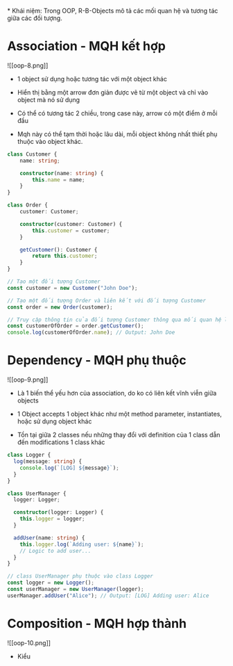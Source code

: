 \* Khái niệm: Trong OOP, R-B-Objects mô tả các mối quan hệ và tương tác giữa các đối tượng.

# Association - MQH kết hợp

![[oop-8.png]]

- 1 object sử dụng hoặc tương tác với một object khác

- Hiển thị bằng một arrow đơn giản được vẽ từ một object và chỉ vào object mà nó sử dụng

- Có thể có tương tác 2 chiều, trong case này, arrow có một điểm ở mỗi đầu

-  Mqh này có thể tạm thời hoặc lâu dài, mỗi object không nhất thiết phụ thuộc vào object khác.

```ts
class Customer {
    name: string;

    constructor(name: string) {
        this.name = name;
    }
}

class Order {
    customer: Customer;

    constructor(customer: Customer) {
        this.customer = customer;
    }

    getCustomer(): Customer {
        return this.customer;
    }
}

// Tạo một đối tượng Customer
const customer = new Customer("John Doe");

// Tạo một đối tượng Order và liên kết với đối tượng Customer
const order = new Order(customer);

// Truy cập thông tin của đối tượng Customer thông qua mối quan hệ liên kết
const customerOfOrder = order.getCustomer();
console.log(customerOfOrder.name); // Output: John Doe

```


# Dependency - MQH phụ thuộc

![[oop-9.png]]

- Là 1 biến thể yếu hơn của association, do ko có liên kết vĩnh viễn giữa objects

- 1 Object accepts 1 object khác như một method parameter, instantiates, hoặc sử dụng object khác

- Tồn tại giữa 2 classes nếu những thay đổi với definition của 1 class dẫn đến modifications 1 class khác

```ts
class Logger {
  log(message: string) {
    console.log(`[LOG] ${message}`);
  }
}

class UserManager {
  logger: Logger;

  constructor(logger: Logger) {
    this.logger = logger;
  }

  addUser(name: string) {
    this.logger.log(`Adding user: ${name}`);
    // Logic to add user...
  }
}

// class UserManager phụ thuộc vào class Logger
const logger = new Logger();
const userManager = new UserManager(logger);
userManager.addUser("Alice"); // Output: [LOG] Adding user: Alice
```


# Composition - MQH hợp thành


![[oop-10.png]]

- Kiểu 





